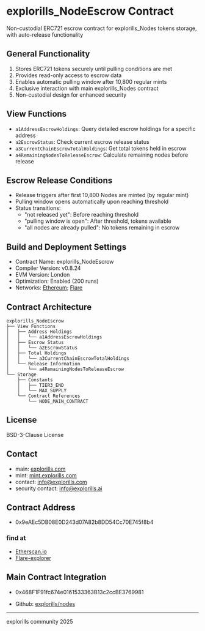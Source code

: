 # explorills_NodeEscrow Contract

Non-custodial ERC721 escrow contract for explorills_Nodes tokens storage, with auto-release functionality

## General Functionality

1. Stores ERC721 tokens securely until pulling conditions are met
2. Provides read-only access to escrow data
3. Enables automatic pulling window after 10,800 regular mints
4. Exclusive interaction with main explorills_Nodes contract
5. Non-custodial design for enhanced security

## View Functions

* `a1AddressEscrowHoldings`: Query detailed escrow holdings for a specific address
* `a2EscrowStatus`: Check current escrow release status
* `a3CurrentChainEscrowTotalHoldings`: Get total tokens held in escrow
* `a4RemainingNodesToReleaseEscrow`: Calculate remaining nodes before release

## Escrow Release Conditions

* Release triggers after first 10,800 Nodes are minted (by regular mint)
* Pulling window opens automatically upon reaching threshold
* Status transitions:
  - "not released yet": Before reaching threshold
  - "pulling window is open": After threshold, tokens available
  - "all nodes are already pulled": No tokens remaining in escrow
 
## Build and Deployment Settings
* Contract Name: explorills_NodeEscrow
* Compiler Version: v0.8.24
* EVM Version: London
* Optimization: Enabled (200 runs)
* Networks: [Ethereum](https://ethereum.org/en/); [Flare](https://flare.network/)

## Contract Architecture
```
explorills_NodeEscrow
├── View Functions
│   ├── Address Holdings
│   │   └── a1AddressEscrowHoldings
│   ├── Escrow Status
│   │   └── a2EscrowStatus
│   ├── Total Holdings
│   │   └── a3CurrentChainEscrowTotalHoldings
│   └── Release Information
│       └── a4RemainingNodesToReleaseEscrow
└── Storage
    ├── Constants
    │   ├── TIER3_END
    │   └── MAX_SUPPLY
    └── Contract References
        └── NODE_MAIN_CONTRACT
```
## License

BSD-3-Clause License

## Contact

- main: [explorills.com](https://explorills.com)
- mint: [mint.explorills.com](https://mint.explorills.com)
- contact: info@explorills.com
- security contact: info@explorills.ai

## Contract Address
- 0x9eAEc5DB08E0D243d07A82b8DD54Cc70E745f8b4
### find at
- [Etherscan.io](https://etherscan.io/address/0x9eAEc5DB08E0D243d07A82b8DD54Cc70E745f8b4#code)
- [Flare-explorer](https://flare-explorer.flare.network/address/0x9eAEc5DB08E0D243d07A82b8DD54Cc70E745f8b4?tab=contract)

## Main Contract Integration

- 0x468F1F91fc674e0161533363B13c2ccBE3769981
* Github: [explorills/nodes](https://github.com/explorills/nodes) 

---
explorills community 2025
